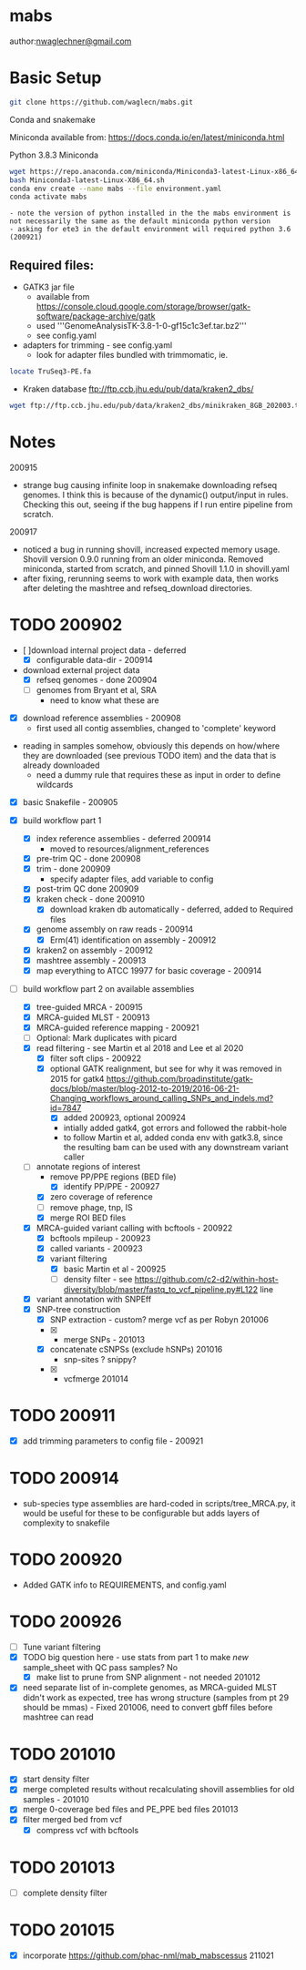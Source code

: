 # mabs

author:nwaglechner@gmail.com

# Basic Setup

```bash
git clone https://github.com/waglecn/mabs.git
```

Conda and snakemake

Miniconda available from:
https://docs.conda.io/en/latest/miniconda.html

Python 3.8.3 Miniconda
```bash
wget https://repo.anaconda.com/miniconda/Miniconda3-latest-Linux-x86_64.sh  
bash Miniconda3-latest-Linux-X86_64.sh
conda env create --name mabs --file environment.yaml
conda activate mabs
```
	- note the version of python installed in the the mabs environment is not necessarily the same as the default miniconda python version
	- asking for ete3 in the default environment will required python 3.6 (200921)

## Required files:
- GATK3 jar file
	- available from <https://console.cloud.google.com/storage/browser/gatk-software/package-archive/gatk>
	- used '''GenomeAnalysisTK-3.8-1-0-gf15c1c3ef.tar.bz2'''
	- see config.yaml
- adapters for trimming - see config.yaml
	- look for adapter files bundled with trimmomatic, ie.
```bash
locate TruSeq3-PE.fa
```
- Kraken database 
ftp://ftp.ccb.jhu.edu/pub/data/kraken2_dbs/
```bash
wget ftp://ftp.ccb.jhu.edu/pub/data/kraken2_dbs/minikraken_8GB_202003.tgz
```

# Notes
200915
- strange bug causing infinite loop in snakemake downloading refseq genomes. I think this is because of the dynamic() output/input in rules. Checking this out, seeing if the bug happens if I run entire pipeline from scratch.

200917
- noticed a bug in running shovill, increased expected memory usage. Shovill version 0.9.0 running from an older miniconda. Removed miniconda, started from scratch, and pinned Shovill 1.1.0 in shovill.yaml
- after fixing, rerunning seems to work with example data, then works after deleting the mashtree and refseq_download directories. 



# TODO 200902
- [ ]download internal project data - deferred
	- [X] configurable data-dir - 200914
- download external project data
	- [X] refseq genomes - done 200904
	- [ ] genomes from Bryant et al, SRA
		- need to know what these are
- [X] download reference assemblies - 200908
	- first used all contig assemblies, changed to 'complete' keyword

- reading in samples somehow, obviously this depends on how/where they are downloaded (see previous TODO item) and the data that is already downloaded
	- need a dummy rule that requires these as input in order to define wildcards

- [X] basic Snakefile - 200905

- [X] build workflow part 1
	- [X] index reference assemblies - deferred 200914
		- moved to resources/alignment_references
	- [X] pre-trim QC - done 200908
	- [X] trim - done 200909
		- specify adapter files, add variable to config
	- [X] post-trim QC done 200909
	- [X] kraken check - done 200910
		- [X] download kraken db automatically - deferred, added to Required files
	- [X] genome assembly on raw reads - 200914
		- [X] Erm(41) identification on assembly - 200912
	- [X] kraken2 on assembly - 200912
	- [X] mashtree assembly - 200913
	- [X] map everything to ATCC 19977 for basic coverage - 200914

- [ ] build workflow part 2 on available assemblies
	
	- [X] tree-guided MRCA - 200915
	- [X] MRCA-guided MLST - 200913
	- [X] MRCA-guided reference mapping - 200921
	- [ ] Optional: Mark duplicates with picard
	- [X] read filtering - see Martin et al 2018 and Lee et al 2020
		- [X] filter soft clips - 200922
		- [X] optional GATK realignment, but see for why it was removed in 2015 for gatk4 https://github.com/broadinstitute/gatk-docs/blob/master/blog-2012-to-2019/2016-06-21-Changing_workflows_around_calling_SNPs_and_indels.md?id=7847
			- [X] added 200923, optional 200924
			- intially added gatk4, got errors and followed the rabbit-hole
			- to follow Martin et al, added conda env with gatk3.8, since the resulting bam can be used with any downstream variant caller
	- [ ] annotate regions of interest
		- remove PP/PPE regions (BED file)
			- [X] identify PP/PPE - 200927
		- [X] zero coverage of reference
		- [ ] remove phage, tnp, IS
		- [X] merge ROI BED files
	- [X] MRCA-guided variant calling with bcftools - 200922
		- [X] bcftools mpileup - 200923
		- [X] called variants - 200923
		- [X] variant filtering
			- [X] basic Martin et al - 200925
			- [ ] density filter - see <https://github.com/c2-d2/within-host-diversity/blob/master/fastq_to_vcf_pipeline.py#L122> line 
	- [X] variant annotation with SNPEff
	- [X] SNP-tree construction
		- [X] SNP extraction - custom? merge vcf as per Robyn 201006
		- [X] - merge SNPs - 201013
		- [X] concatenate cSNPSs (exclude hSNPs) 201016
			- snp-sites ? snippy?
		- [X] - vcfmerge 201014

# TODO 200911
- [X] add trimming parameters to config file - 200921

# TODO 200914
- sub-species type assemblies are hard-coded in scripts/tree_MRCA.py, it would be useful for these to be configurable but adds layers of complexity to snakefile

# TODO 200920
- Added GATK info to REQUIREMENTS, and config.yaml

# TODO 200926
- [ ] Tune variant filtering
- [X] TODO big question here - use stats from part 1 to make *new* sample_sheet with QC pass samples? No
	- [X] make list to prune from SNP alignment - not needed 201012
- [X] need separate list of in-complete genomes, as MRCA-guided MLST didn't work as expected, tree has wrong structure (samples from pt 29 should be mmas) - Fixed 201006, need to convert gbff files before mashtree can read

# TODO 201010
- [X] start density filter
- [X] merge completed results without recalculating shovill assemblies for old samples - 201010
- [X] merge 0-coverage bed files and PE_PPE bed files 201013
- [X] filter merged bed from vcf
	- [X] compress vcf with bcftools

# TODO 201013
- [ ] complete density filter

# TODO 201015
- [X] incorporate https://github.com/phac-nml/mab_mabscessus 211021